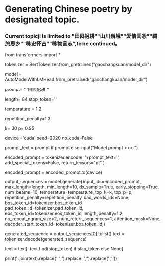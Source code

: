 # Generating Chinese poetry by designated topic.

### Current topicji is limited to "田园躬耕""山川巍峨""爱情闺怨""羁旅思乡""咏史怀古""咏物言志",to be continued。

from transformers import *

tokenizer = BertTokenizer.from_pretrained("gaochangkuan/model_dir")

model = AutoModelWithLMHead.from_pretrained("gaochangkuan/model_dir")

prompt= '''田园躬耕'''

length= 84
stop_token=''

temperature = 1.2

repetition_penalty=1.3

k= 30 p= 0.95

device ='cuda' seed=2020
no_cuda=False

prompt_text = prompt if prompt else input("Model prompt >>> ")

encoded_prompt = tokenizer.encode( ''+prompt_text+'', add_special_tokens=False, return_tensors="pt" )

encoded_prompt = encoded_prompt.to(device)

output_sequences = model.generate( input_ids=encoded_prompt, max_length=length, min_length=10, do_sample=True, early_stopping=True, num_beams=10, temperature=temperature, top_k=k, top_p=p, repetition_penalty=repetition_penalty, bad_words_ids=None, bos_token_id=tokenizer.bos_token_id, pad_token_id=tokenizer.pad_token_id, eos_token_id=tokenizer.eos_token_id, length_penalty=1.2, no_repeat_ngram_size=2, num_return_sequences=1, attention_mask=None, decoder_start_token_id=tokenizer.bos_token_id,)

generated_sequence = output_sequences[0].tolist()
text = tokenizer.decode(generated_sequence)

text = text[: text.find(stop_token) if stop_token else None]

print(''.join(text).replace(' ','').replace('','').replace('',''))

